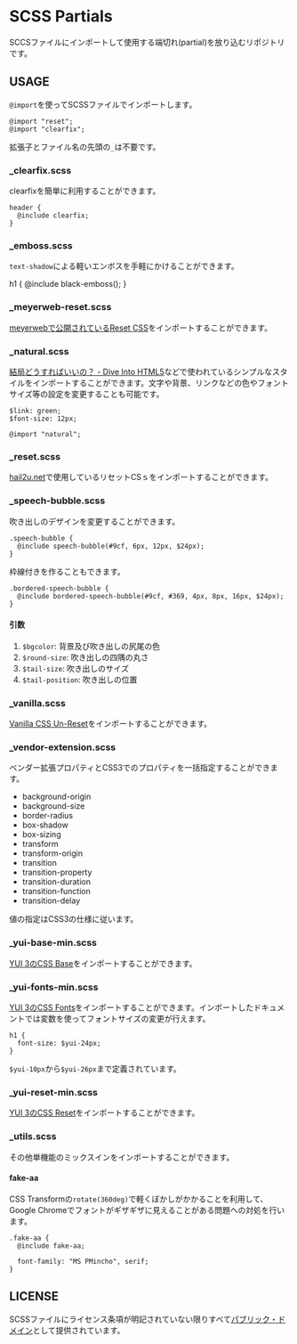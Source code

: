SCSS Partials
=============

SCCSファイルにインポートして使用する端切れ(partial)を放り込むリポジトリです。


USAGE
-----

`@import`を使ってSCSSファイルでインポートします。

    @import "reset";
    @import "clearfix";

拡張子とファイル名の先頭の`_`は不要です。


### \_clearfix.scss

clearfixを簡単に利用することができます。

    header {
      @include clearfix;
    }


### \_emboss.scss

`text-shadow`による軽いエンボスを手軽にかけることができます。

   h1 {
     @include black-emboss();
   }


### \_meyerweb-reset.scss

[meyerwebで公開されているReset CSS](http://meyerweb.com/eric/tools/css/reset/)をインポートすることができます。


### \_natural.scss

[結局どうすればいいの？ - Dive Into HTML5](http://hail2u.net/documents/diveintohtml5-semantics.html)などで使われているシンプルなスタイルをインポートすることができます。文字や背景、リンクなどの色やフォントサイズ等の設定を変更することも可能です。

    $link: green;
    $font-size: 12px;
    
    @import "natural";


### \_reset.scss

[hail2u.net](http://hail2u.net/)で使用しているリセットCSｓをインポートすることができます。


### \_speech-bubble.scss

吹き出しのデザインを変更することができます。

    .speech-bubble {
      @include speech-bubble(#9cf, 6px, 12px, $24px);
    }

枠線付きを作ることもできます。

    .bordered-speech-bubble {
      @include bordered-speech-bubble(#9cf, #369, 4px, 8px, 16px, $24px);
    }


#### 引数

  1. `$bgcolor`: 背景及び吹き出しの尻尾の色
  2. `$round-size`: 吹き出しの四隅の丸さ
  3. `$tail-size`: 吹き出しのサイズ
  4. `$tail-position`: 吹き出しの位置


### \_vanilla.scss

[Vanilla CSS Un-Reset](http://noscope.com/vanilla-css)をインポートすることができます。


### \_vendor-extension.scss

ベンダー拡張プロパティとCSS3でのプロパティを一括指定することができます。

  * background-origin
  * background-size
  * border-radius
  * box-shadow
  * box-sizing
  * transform
  * transform-origin
  * transition
  * transition-property
  * transition-duration
  * transition-function
  * transition-delay

値の指定はCSS3の仕様に従います。


### \_yui-base-min.scss

[YUI 3のCSS Base](http://developer.yahoo.com/yui/3/cssbase/)をインポートすることができます。


### \_yui-fonts-min.scss

[YUI 3のCSS Fonts](http://developer.yahoo.com/yui/3/cssfonts/)をインポートすることができます。インポートしたドキュメントでは変数を使ってフォントサイズの変更が行えます。

    h1 {
      font-size: $yui-24px;
    }

`$yui-10px`から`$yui-26px`まで定義されています。


### \_yui-reset-min.scss

[YUI 3のCSS Reset](http://developer.yahoo.com/yui/3/cssreset/)をインポートすることができます。


### \_utils.scss

その他単機能のミックスインをインポートすることができます。

#### fake-aa

CSS Transformの`rotate(360deg)`で軽くぼかしがかかることを利用して、Google Chromeでフォントがギザギザに見えることがある問題への対処を行います。

    .fake-aa {
      @include fake-aa;
    
      font-family: "MS PMincho", serif;
    }


LICENSE
-------

SCSSファイルにライセンス条項が明記されていない限りすべて[パブリック・ドメイン](http://unlicense.org/)として提供されています。
